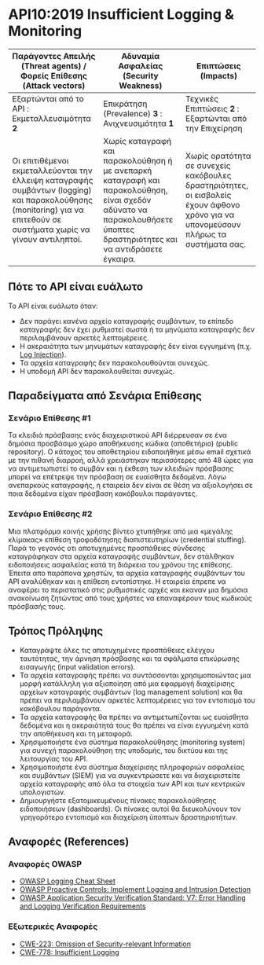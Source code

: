 API10:2019 Insufficient Logging & Monitoring
============================================

| Παράγοντες Απειλής (Threat agents) / Φορείς Επίθεσης (Attack vectors) | Αδυναμία Ασφαλείας (Security Weakness) | Επιπτώσεις (Impacts) |
| - | - | - |
| Εξαρτώνται από το API : Εκμεταλλευσιμότητα **2** | Επικράτηση (Prevalence) **3** : Ανιχνευσιμότητα **1** | Τεχνικές Επιπτώσεις **2** : Εξαρτώνται από την Επιχείρηση |
| Οι επιτιθέμενοι εκμεταλλεύονται την έλλειψη καταγραφής συμβάντων (logging) και παρακολούθησης (monitoring) για να επιτεθούν σε συστήματα χωρίς να γίνουν αντιληπτοί. | Χωρίς καταγραφή και παρακολούθηση ή με ανεπαρκή καταγραφή και παρακολούθηση, είναι σχεδόν αδύνατο να παρακολουθήσετε ύποπτες δραστηριότητες και να αντιδράσετε έγκαιρα. | Χωρίς ορατότητα σε συνεχείς κακόβουλες δραστηριότητες, οι εισβολείς έχουν άφθονο χρόνο για να υπονομεύσουν πλήρως τα συστήματα σας. |

## Πότε το API είναι ευάλωτο

Το API είναι ευάλωτο όταν:

* Δεν παράγει κανένα αρχείο καταγραφής συμβάντων, το επίπεδο καταγραφής δεν έχει ρυθμιστεί σωστά ή τα μηνύματα καταγραφής δεν περιλαμβάνουν αρκετές λεπτομέρειες.
* Η ακεραιότητα των μηνυμάτων καταγραφής δεν είναι εγγυημένη (π.χ. [Log Injection][1]).
* Τα αρχεία καταγραφής δεν παρακολουθούνται συνεχώς.
* Η υποδομή API δεν παρακολουθείται συνεχώς.

## Παραδείγματα από Σενάρια Επίθεσης

### Σενάριο Επίθεσης #1

Τα κλειδιά πρόσβασης ενός διαχειριστικού API διέρρευσαν σε ένα δημόσια προσβάσιμο χώρο αποθήκευσης κώδικα (αποθετήριο) (public repository).
Ο κάτοχος του αποθετηρίου ειδοποιήθηκε μέσω email σχετικά με την πιθανή διαρροή, 
αλλά χρειάστηκαν περισσότερες από 48 ώρες για να αντιμετωπιστεί το συμβάν και η έκθεση των κλειδιών πρόσβασης μπορεί να επέτρεψε την πρόσβαση σε ευαίσθητα δεδομένα. Λόγω ανεπαρκούς καταγραφής,
η εταιρεία δεν είναι σε θέση να αξιολογήσει σε ποια δεδομένα είχαν πρόσβαση κακόβουλοι παράγοντες.

### Σενάριο Επίθεσης #2

Μια πλατφόρμα κοινής χρήσης βίντεο χτυπήθηκε από μια «μεγάλης κλίμακας» επίθεση τροφοδότησης διαπιστευτηρίων (credential stuffing). 
Παρά το γεγονός οτι αποτυχημένες προσπάθειες σύνδεσης καταγράφηκαν στα αρχεία καταγραφής συμβάντων, δεν στάλθηκαν ειδοποιήσεις ασφαλείας κατά τη διάρκεια του χρόνου της επίθεσης. 
Έπειτα απο παράπονα χρηστών, τα αρχεία καταγραφής συμβάντων του API αναλύθηκαν και η επίθεση εντοπίστηκε.
Η εταιρεία έπρεπε να αναφέρει το περιστατικό στις ρυθμιστικές αρχές και εκαναν μια δημόσια ανακοίνωση ζητώντας από τους χρήστες να επαναφέρουν τους κωδικούς πρόσβασής 
τους.

## Τρόπος Πρόληψης

* Καταγράψτε όλες τις αποτυχημένες προσπάθειες ελέγχου ταυτότητας, την άρνηση πρόσβασης και τα σφάλματα επικύρωσης εισαγωγής (input validation errors).
* Τα αρχεία καταγραφής πρέπει να συντάσσονται χρησιμοποιώντας μια μορφή κατάλληλη για αξιοποίηση από μια εφαρμογή διαχείρισης αρχείων καταγραφής συμβάντων (log management solution) και θα πρέπει να περιλαμβάνουν αρκετές λεπτομέρειες για τον εντοπισμό του κακόβουλου παράγοντα.
* Τα αρχεία καταγραφής θα πρέπει να αντιμετωπίζονται ως ευαίσθητα δεδομένα και η ακεραιότητά τους θα πρέπει να είναι εγγυημένη κατά την αποθήκευση και τη μεταφορά.
* Χρησιμοποιήστε ένα σύστημα παρακολούθησης (monitoring system) για συνεχή παρακολούθηση της υποδομής, του δικτύου και της λειτουργίας του API.
* Χρησιμοποιήστε ένα σύστημα διαχείρισης πληροφοριών ασφαλείας και συμβάντων (SIEM) για να συγκεντρώσετε και να διαχειριστείτε αρχεία καταγραφής από όλα τα στοιχεία των API και των κεντρικών υπολογιστών.
* Δημιουργήστε εξατομικευμένους πίνακες παρακολούθησης ειδοποιήσεων (dashboards). Οι πίνακες αυτοί θα διευκολύνουν τον γρηγορότερο εντοπισμό και διαχείριση ύποπτων δραστηριοτήτων.

## Αναφορές (References)

### Αναφορές OWASP

* [OWASP Logging Cheat Sheet][2]
* [OWASP Proactive Controls: Implement Logging and Intrusion Detection][3]
* [OWASP Application Security Verification Standard: V7: Error Handling and
  Logging Verification Requirements][4]

### Εξωτερικές Αναφορές

* [CWE-223: Omission of Security-relevant Information][5]
* [CWE-778: Insufficient Logging][6]

[1]: https://www.owasp.org/index.php/Log_Injection
[2]: https://www.owasp.org/index.php/Logging_Cheat_Sheet
[3]: https://www.owasp.org/index.php/OWASP_Proactive_Controls
[4]: https://github.com/OWASP/ASVS/blob/master/4.0/en/0x15-V7-Error-Logging.md
[5]: https://cwe.mitre.org/data/definitions/223.html
[6]: https://cwe.mitre.org/data/definitions/778.html
